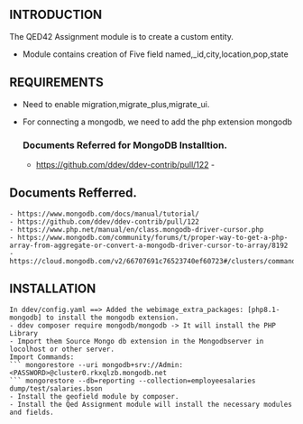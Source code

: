 ## INTRODUCTION

The QED42 Assignment  module is to create a custom entity.

 - Module contains creation of Five field named,_id,city,location,pop,state

## REQUIREMENTS

 - Need to enable migration,migrate_plus,migrate_ui.
 - For connecting a mongodb, we need to add the php extension mongodb

   ### Documents Referred for MongoDB Installtion.
     - https://github.com/ddev/ddev-contrib/pull/122 -


## Documents Refferred.
    - https://www.mongodb.com/docs/manual/tutorial/
    - https://github.com/ddev/ddev-contrib/pull/122
    - https://www.php.net/manual/en/class.mongodb-driver-cursor.php
    - https://www.mongodb.com/community/forums/t/proper-way-to-get-a-php-array-from-aggregate-or-convert-a-mongodb-driver-cursor-to-array/8192
    - https://cloud.mongodb.com/v2/66707691c76523740ef60723#/clusters/commandLineTools/Cluster0

## INSTALLATION

    In ddev/config.yaml ==> Added the webimage_extra_packages: [php8.1-mongodb] to install the mongodb extension.
    - ddev composer require mongodb/mongodb -> It will install the PHP Library
    - Import them Source Mongo db extension in the Mongodbserver in locolhost or other server.
    Import Commands:
    ``` mongorestore --uri mongodb+srv://Admin:<PASSWORD>@cluster0.rkxqlzb.mongodb.net
    ``` mongorestore --db=reporting --collection=employeesalaries dump/test/salaries.bson
    - Install the geofield module by composer.
    - Install the Qed Assignment module will install the necessary modules and fields.

